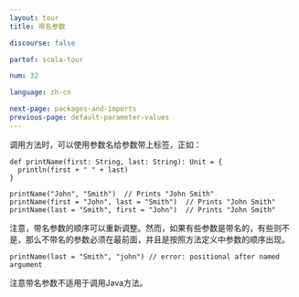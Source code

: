 ```yaml
---
layout: tour
title: 带名参数

discourse: false

partof: scala-tour

num: 32

language: zh-cn

next-page: packages-and-imports
previous-page: default-parameter-values
---
```


调用方法时，可以使用参数名给参数带上标签，正如：

```tut
def printName(first: String, last: String): Unit = {
  println(first + " " + last)
}

printName("John", "Smith")  // Prints "John Smith"
printName(first = "John", last = "Smith")  // Prints "John Smith"
printName(last = "Smith", first = "John")  // Prints "John Smith"
```

注意，带名参数的顺序可以重新调整。然而，如果有些参数是带名的，有些则不是，那么不带名的参数必须在最前面，并且是按照方法定义中参数的顺序出现。

```tut:fail
printName(last = "Smith", "john") // error: positional after named argument
```

注意带名参数不适用于调用Java方法。